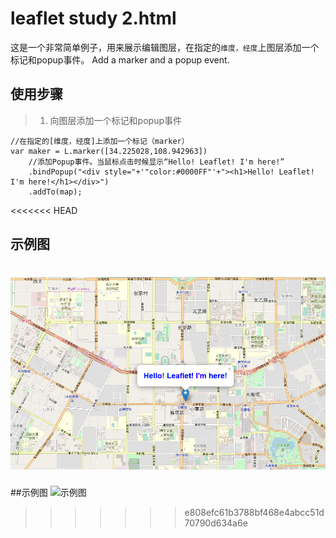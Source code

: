 # leaflet study 2.html
这是一个非常简单例子，用来展示编辑图层，在指定的`维度，经度`上图层添加一个标记和popup事件。 
Add a marker and a popup event.

## 使用步骤
> 1. 向图层添加一个标记和popup事件
```
//在指定的[维度，经度]上添加一个标记（marker）
var maker = L.marker([34.225028,108.942963])
    //添加Popup事件。当鼠标点击时候显示“Hello! Leaflet! I'm here!”
    .bindPopup("<div style="+'"color:#0000FF"'+"><h1>Hello! Leaflet! I'm here!</h1></div>")
    .addTo(map);
```

<<<<<<< HEAD
## 示例图
![示例图](./image/map.png)
=======
##示例图
![示例图](https://github.com/mutou8bit/leaflet-study/blob/master/2/image/map.png)
>>>>>>> e808efc61b3788bf468e4abcc51d70790d634a6e
